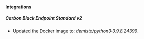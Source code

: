 #### Integrations
##### Carbon Black Endpoint Standard v2
- Updated the Docker image to: *demisto/python3:3.9.8.24399*.
